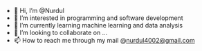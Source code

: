 - 👋 Hi, I’m @Nurdul
- 👀 I’m interested in programming and software development
- 🌱 I’m currently learning machine learning and data analysis
- 💞️ I’m looking to collaborate on ...
- 📫 How to reach me  through my mail @nurdul4002@gmail.com

<!---
Nurdul/Nurdul is a ✨ special ✨ repository because its `README.md` (this file) appears on your GitHub profile.
You can click the Preview link to take a look at your changes.
--->
